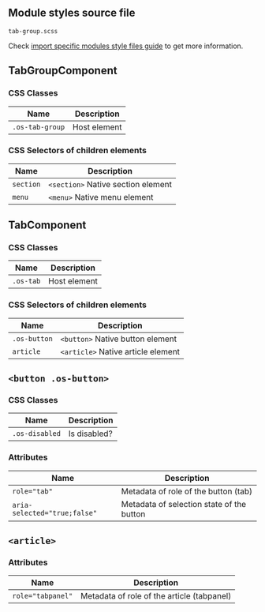 ## Module styles source file

`tab-group.scss`

Check [import specific modules style files guide](https://ngx-os.io/guides/import-specific-modules-style-files)
to get more information.

## TabGroupComponent

### CSS Classes
| Name              | Description                       |
| ----------------- | --------------------------------- |
| `.os-tab-group`   | Host element                      |

### CSS Selectors of children elements
| Name                | Description                        |
| ------------------- | ---------------------------------- |
| `section`           | `<section>` Native section element |
| `menu`              | `<menu>` Native menu element       |

## TabComponent

### CSS Classes
| Name              | Description                       |
| ----------------- | --------------------------------- |
| `.os-tab`         | Host element                      |

### CSS Selectors of children elements
| Name                | Description                        |
| ------------------- | ---------------------------------- |
| `.os-button`        | `<button>` Native button element   |
| `article`           | `<article>` Native article element |

## `<button .os-button>`

### CSS Classes
| Name              | Description                       |
| ----------------- | --------------------------------- |
| `.os-disabled`    | Is disabled?                      |

### Attributes
| Name                           | Description                               |
| ------------------------------ | ----------------------------------------- |
| `role="tab"`                   | Metadata of role of the button (tab)      |
| `aria-selected="true;false"` | Metadata of selection state of the button |

## `<article>`

### Attributes
| Name                           | Description                                |
| ------------------------------ | ------------------------------------------ |
| `role="tabpanel"`              | Metadata of role of the article (tabpanel) |
